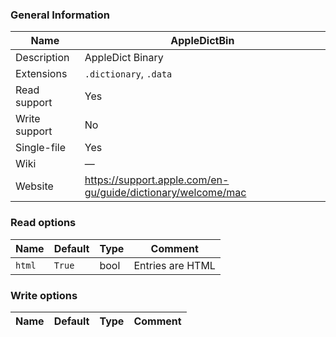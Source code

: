 
### General Information ###
Name | AppleDictBin
---- | -------
Description | AppleDict Binary
Extensions | `.dictionary`, `.data`
Read support | Yes
Write support | No
Single-file | Yes
Wiki | ―
Website | https://support.apple.com/en-gu/guide/dictionary/welcome/mac


### Read options ###
Name | Default | Type | Comment
---- | ---- | ------- | -------
`html` | `True` | bool | Entries are HTML

### Write options ###
Name | Default | Type | Comment
---- | ---- | ------- | -------
